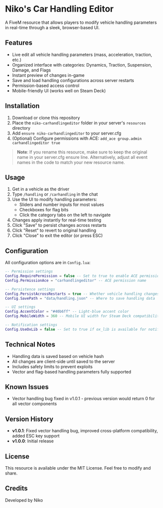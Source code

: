 # Niko's Car Handling Editor

A FiveM resource that allows players to modify vehicle handling parameters in real-time through a sleek, browser-based UI.

## Features

- Live edit all vehicle handling parameters (mass, acceleration, traction, etc.)
- Organized interface with categories: Dynamics, Traction, Suspension, Damage, and Flags
- Instant preview of changes in-game
- Save and load handling configurations across server restarts
- Permission-based access control
- Mobile-friendly UI (works well on Steam Deck)

## Installation

1. Download or clone this repository
2. Place the `niko-carhandlingeditor` folder in your server's `resources` directory
3. Add `ensure niko-carhandlingeditor` to your server.cfg
4. (Optional) Configure permissions with ACE: `add_ace group.admin carhandlingeditor true`

> **Note**: If you rename this resource, make sure to keep the original name in your server.cfg ensure line. 
> Alternatively, adjust all event names in the code to match your new resource name.

## Usage

1. Get in a vehicle as the driver
2. Type `/handling` or `/carhandling` in the chat
3. Use the UI to modify handling parameters:
   - Sliders and number inputs for most values
   - Checkboxes for flag bits
   - Click the category tabs on the left to navigate
4. Changes apply instantly for real-time testing
5. Click "Save" to persist changes across restarts
6. Click "Reset" to revert to original handling
7. Click "Close" to exit the editor (or press ESC)

## Configuration

All configuration options are in `Config.lua`:

```lua
-- Permission settings
Config.RequirePermission = false -- Set to true to enable ACE permission check
Config.PermissionAce = "carhandlingeditor" -- ACE permission name

-- Persistence settings
Config.PersistAcrossRestarts = true -- Whether vehicle handling changes persist after server restart
Config.SavePath = "data/handling.json" -- Where to save handling data

-- UI settings
Config.AccentColor = "#40b6ff" -- Light-blue accent color
Config.MobileWidth = 360 -- Mobile UI width for Steam Deck compatibility

-- Notification settings
Config.UseOxLib = false -- Set to true if ox_lib is available for notifications
```

## Technical Notes

- Handling data is saved based on vehicle hash
- All changes are client-side until saved to the server
- Includes safety limits to prevent exploits
- Vector and flag-based handling parameters fully supported

## Known Issues

- Vector handling bug fixed in v1.0.1 - previous version would return 0 for all vector components

## Version History

- **v1.0.1**: Fixed vector handling bug, improved cross-platform compatibility, added ESC key support
- **v1.0.0**: Initial release

## License

This resource is available under the MIT License. Feel free to modify and share.

## Credits

Developed by Niko 